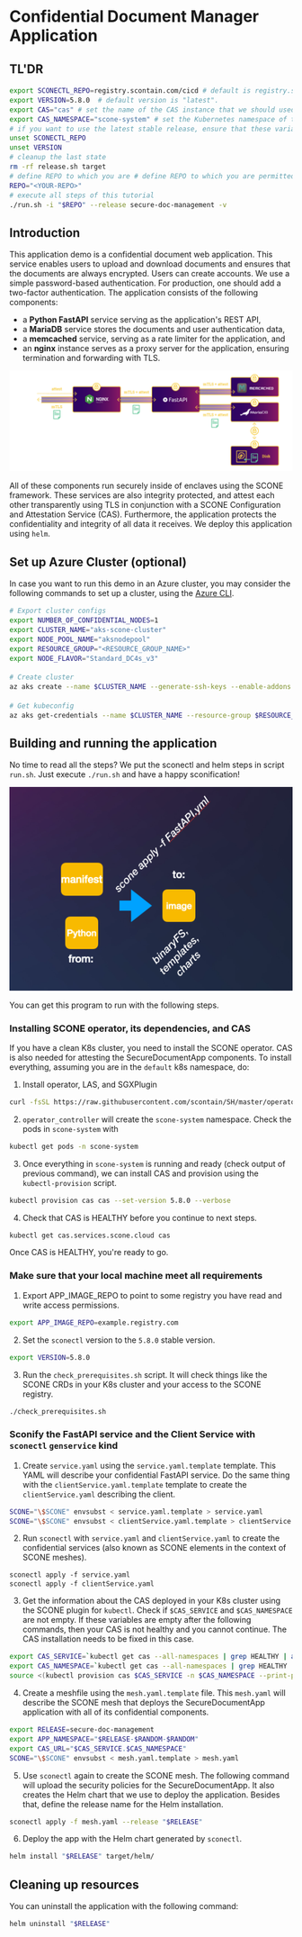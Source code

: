 # Confidential Document Manager Application

## TL'DR

```bash
export SCONECTL_REPO=registry.scontain.com/cicd # default is registry.scontain.com/sconectl
export VERSION=5.8.0  # default version is "latest".
export CAS="cas" # set the name of the CAS instance that we should used; default is "cas"
export CAS_NAMESPACE="scone-system" # set the Kubernetes namespace of the CAS instance that we should used; default is "default"
# if you want to use the latest stable release, ensure that these variables are not set:
unset SCONECTL_REPO
unset VERSION
# cleanup the last state
rm -rf release.sh target
# define REPO to which you are # define REPO to which you are permitted to push container images
REPO="<YOUR-REPO>"
# execute all steps of this tutorial
./run.sh -i "$REPO" --release secure-doc-management -v
```

## Introduction

This application demo is a confidential document web application. This service enables users to upload and download documents and ensures that the documents are always encrypted. Users can create accounts. We use a simple password-based authentication. For production, one should add a two-factor authentication. The application  consists of the following components:

- a **Python FastAPI** service serving as the application's REST API,
- a **MariaDB** service stores the documents and user authentication data,
- a **memcached** service, serving as a rate limiter for the application, and
- an **nginx** instance serves as a proxy server for the application, ensuring termination and forwarding with TLS.

![scone mesh](architecture.png)

All of these components run securely inside of enclaves using the SCONE framework. These services are also integrity protected, and attest each other transparently using TLS in conjunction with a SCONE Configuration and Attestation Service (CAS). Furthermore, the application protects the confidentiality and integrity of all data it receives. We deploy this application using `helm`.

## Set up Azure Cluster (optional)

In case you want to run this demo in an Azure cluster, you may consider the following commands to set up a cluster, using the  [Azure CLI](https://learn.microsoft.com/pt-br/cli/azure/install-azure-cli-linux?source=recommendations&pivots=apt).

```bash
# Export cluster configs
export NUMBER_OF_CONFIDENTIAL_NODES=1
export CLUSTER_NAME="aks-scone-cluster"
export NODE_POOL_NAME="aksnodepool"
export RESOURCE_GROUP="<RESOURCE_GROUP_NAME>"
export NODE_FLAVOR="Standard_DC4s_v3"
 
# Create cluster
az aks create --name $CLUSTER_NAME --generate-ssh-keys --enable-addons confcom -c $NUMBER_OF_CONFIDENTIAL_NODES --node-vm-size $NODE_FLAVOR -g $RESOURCE_GROUP

# Get kubeconfig
az aks get-credentials --name $CLUSTER_NAME --resource-group $RESOURCE_GROUP  -f $CLUSTER_NAME
```

## Building and running the application

No time to read all the steps? We put the sconectl and helm steps in script `run.sh`. Just execute `./run.sh` and have a happy sconification!

![scone mesh](scone_gen_app_image.png)

You can get this program to run with the following steps.

### Installing SCONE operator, its dependencies, and CAS

If you have a clean K8s cluster, you need to install the SCONE operator. CAS is also needed for attesting the SecureDocumentApp components. To install everything, assuming you are in the `default` k8s namespace, do:

1. Install operator, LAS, and SGXPlugin

```bash
curl -fsSL https://raw.githubusercontent.com/scontain/SH/master/operator_controller | bash -s - --set-version 5.8.0 --plugin --reconcile --update --secret-operator --verbose --username $REGISTRY_USERNAME --access-token $REGISTRY_ACCESS_TOKEN  --email $REGISTRY_EMAIL
```

2. `operator_controller` will create the `scone-system` namespace. Check the pods in `scone-system` with

```bash
kubectl get pods -n scone-system
```

3. Once everything in `scone-system` is running and ready (check output of previous command), we can install CAS and provision using the `kubectl-provision` script.

```bash
kubectl provision cas cas --set-version 5.8.0 --verbose
```

4. Check that CAS is HEALTHY before you continue to next steps.

```bash
kubectl get cas.services.scone.cloud cas
```

Once CAS is HEALTHY, you're ready to go.

### Make sure that your local machine meet all requirements

1. Export APP_IMAGE_REPO to point to some registry you have read and write access permissions.

```bash
export APP_IMAGE_REPO=example.registry.com
```

2. Set the `sconectl` version to the `5.8.0` stable version.

```bash
export VERSION=5.8.0
```

3. Run the `check_prerequisites.sh` script. It will check things like the SCONE CRDs in your K8s cluster and your access to the SCONE registry.

```bash
./check_prerequisites.sh
```

### Sconify the FastAPI service and the Client Service with `sconectl` `genservice` kind

1. Create `service.yaml` using the `service.yaml.template` template. This YAML will describe your confidential FastAPI service. Do the same thing with the `clientService.yaml.template` template to create the `clientService.yaml` describing the client.

```bash
SCONE="\$SCONE" envsubst < service.yaml.template > service.yaml
SCONE="\$SCONE" envsubst < clientService.yaml.template > clientService.yaml
```

2. Run `sconectl` with `service.yaml` and `clientService.yaml` to create the confidential services (also known as SCONE elements in the context of SCONE meshes).

```
sconectl apply -f service.yaml
sconectl apply -f clientService.yaml
```

3. Get the information about the CAS deployed in your K8s cluster using the SCONE plugin for `kubectl`. Check if `$CAS_SERVICE` and `$CAS_NAMESPACE` are not empty. If these variables are empty after the following commands, then your CAS is not healthy and you cannot continue. The CAS installation needs to be fixed in this case.

```bash
export CAS_SERVICE=`kubectl get cas --all-namespaces | grep HEALTHY | awk '{print $2}'`
export CAS_NAMESPACE=`kubectl get cas --all-namespaces | grep HEALTHY | awk '{print $1}'`
source <(kubectl provision cas $CAS_SERVICE -n $CAS_NAMESPACE --print-public-keys)
```

4. Create a meshfile using the `mesh.yaml.template` file. This `mesh.yaml` will describe the SCONE mesh that deploys the SecureDocumentApp application with all of its confidential components.

```bash
export RELEASE=secure-doc-management
export APP_NAMESPACE="$RELEASE-$RANDOM-$RANDOM"
export CAS_URL="$CAS_SERVICE.$CAS_NAMESPACE"
SCONE="\$SCONE" envsubst < mesh.yaml.template > mesh.yaml
```

5. Use `sconectl` again to create the SCONE mesh. The following command will upload the security policies for the SecureDocumentApp. It also creates the Helm chart that we use to deploy the application. Besides that, define the release name for the Helm installation.

```bash
sconectl apply -f mesh.yaml --release "$RELEASE"
```

6. Deploy the app with the Helm chart generated by `sconectl`.

```bash
helm install "$RELEASE" target/helm/
```

## Cleaning up resources

You can uninstall the application with the following command:

```bash
helm uninstall "$RELEASE"
```